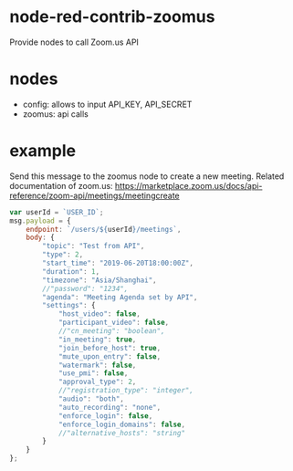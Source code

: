 # node-red-contrib-zoomus
Provide nodes to call Zoom.us API

# nodes
- config: allows to input API_KEY, API_SECRET
- zoomus: api calls

# example
Send this message to the zoomus node to create a new meeting.
Related documentation of zoom.us: https://marketplace.zoom.us/docs/api-reference/zoom-api/meetings/meetingcreate

```js
var userId = `USER_ID`;
msg.payload = {
    endpoint: `/users/${userId}/meetings`,
    body: {
        "topic": "Test from API",
        "type": 2,
        "start_time": "2019-06-20T18:00:00Z",
        "duration": 1,
        "timezone": "Asia/Shanghai",
        //"password": "1234",
        "agenda": "Meeting Agenda set by API",
        "settings": {
            "host_video": false,
            "participant_video": false,
            //"cn_meeting": "boolean",
            "in_meeting": true,
            "join_before_host": true,
            "mute_upon_entry": false,
            "watermark": false,
            "use_pmi": false,
            "approval_type": 2,
            //"registration_type": "integer",
            "audio": "both",
            "auto_recording": "none",
            "enforce_login": false,
            "enforce_login_domains": false,
            //"alternative_hosts": "string"
        }
    }
};
```
